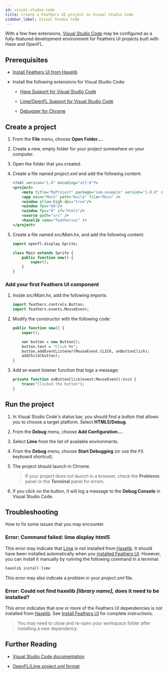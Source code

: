 ```yaml
---
id: visual-studio-code
title: Create a Feathers UI project in Visual Studio Code
sidebar_label: Visual Studio Code
---
```


With a few free extensions, [Visual Studio Code](https://code.visualstudio.com/) may be configured as a fully-featured development environment for Feathers UI projects built with Haxe and OpenFL.

## Prerequisites

- [Install Feathers UI from Haxelib](installation.md)

- Install the following extensions for Visual Studio Code:

  - [Haxe Support for Visual Studio Code](https://marketplace.visualstudio.com/items?itemName=nadako.vshaxe)

  - [Lime/OpenFL Support for Visual Studio Code](https://marketplace.visualstudio.com/items?itemName=openfl.lime-vscode-extension)

  - [Debugger for Chrome](https://marketplace.visualstudio.com/items?itemName=msjsdiag.debugger-for-chrome)

## Create a project

1. From the **File** menu, choose **Open Folder…**.

1. Create a new, empty folder for your project somewhere on your computer.

1. Open the folder that you created.

1. Create a file named _project.xml_ and add the following content:

   ```xml
   <?xml version="1.0" encoding="utf-8"?>
   <project>
       <meta title="MyProject" package="com.example" version="1.0.0" company="My Company" />
       <app main="Main" path="build" file="Main" />
       <window allow-high-dpi="true"/>
       <window fps="60"/>
       <window fps="0" if="html5"/>
       <source path="src" />
       <haxelib name="feathersui" />
   </project>
   ```

1. Create a file named _src/Main.hx_, and add the following content:

   ```hx
   import openfl.display.Sprite;

   class Main extends Sprite {
       public function new() {
           super();
       }
   }
   ```

### Add your first Feathers UI component

1. Inside _src/Main.hx_, add the following imports:

   ```hx
   import feathers.controls.Button;
   import feathers.events.MouseEvent;
   ```

1. Modify the constructor with the following code:

   ```hx
   public function new() {
       super();

       var button = new Button();
       button.text = "Click Me";
       button.addEventListener(MouseEvent.CLICK, onButtonClick);
       addChild(button);
   }
   ```

1. Add an event listener function that logs a message:

   ```hx
   private function onButtonClick(event:MouseEvent):Void {
       trace("Clicked the button");
   }
   ```

## Run the project

1. In Visual Studio Code's status bar, you should find a button that allows you to choose a target platform. Select **HTML5/Debug**.

1. From the **Debug** menu, choose **Add Configuration…**.

1. Select **Lime** from the list of available environments.

1. From the **Debug** menu, choose **Start Debugging** (or use the <kbd>F5</kbd> keyboard shortcut).

1. The project should launch in Chrome.

   > If your project does not launch in a browser, check the **Problems** panel or the **Terminal** panel for errors.

1. If you click on the button, it will log a message to the **Debug Console** in Visual Studio Code.

## Troubleshooting

How to fix some issues that you may encounter.

### Error: Command failed: lime display html5

This error may indicate that [Lime](https://lime.software/) is not installed from [Haxelib](https://lib.haxe.org/). It should have been installed automatically when you [installed Feathers UI](installation.md). However, you can install it manually by running the following command in a terminal:

```sh
haxelib install lime
```

This error may also indicate a problem in your _project.xml_ file.

### Error: Could not find haxelib _[library name]_, does it need to be installed?

This error indicates that one or more of the Feathers UI dependencies is not installed from [Haxelib](https://lib.haxe.org/). See [Install Feathers UI](installation.md) for complete instructions.

> You may need to close and re-open your workspace folder after installing a new dependency.

## Further Reading

- [Visual Studio Code documentation](https://code.visualstudio.com/docs)

- [OpenFL/Lime project.xml format](https://lime.software/docs/project-files/xml-format/)

